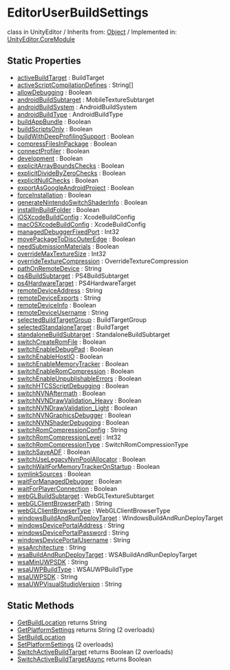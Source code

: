 # EditorUserBuildSettings
class in UnityEditor
 / Inherits from: <a href="https://docs.unity3d.com/6000.0/Documentation/ScriptReference/Object.html">Object</a> / Implemented in: <a href="https://docs.unity3d.com/6000.0/Documentation/ScriptReference/UnityEditor.CoreModule.html">UnityEditor.CoreModule</a>

## Static Properties
- <a href="https://docs.unity3d.com/6000.0/Documentation/ScriptReference/EditorUserBuildSettings-activeBuildTarget.html">activeBuildTarget</a> : BuildTarget
- <a href="https://docs.unity3d.com/6000.0/Documentation/ScriptReference/EditorUserBuildSettings-activeScriptCompilationDefines.html">activeScriptCompilationDefines</a> : String[]
- <a href="https://docs.unity3d.com/6000.0/Documentation/ScriptReference/EditorUserBuildSettings-allowDebugging.html">allowDebugging</a> : Boolean
- <a href="https://docs.unity3d.com/6000.0/Documentation/ScriptReference/EditorUserBuildSettings-androidBuildSubtarget.html">androidBuildSubtarget</a> : MobileTextureSubtarget
- <a href="https://docs.unity3d.com/6000.0/Documentation/ScriptReference/EditorUserBuildSettings-androidBuildSystem.html">androidBuildSystem</a> : AndroidBuildSystem
- <a href="https://docs.unity3d.com/6000.0/Documentation/ScriptReference/EditorUserBuildSettings-androidBuildType.html">androidBuildType</a> : AndroidBuildType
- <a href="https://docs.unity3d.com/6000.0/Documentation/ScriptReference/EditorUserBuildSettings-buildAppBundle.html">buildAppBundle</a> : Boolean
- <a href="https://docs.unity3d.com/6000.0/Documentation/ScriptReference/EditorUserBuildSettings-buildScriptsOnly.html">buildScriptsOnly</a> : Boolean
- <a href="https://docs.unity3d.com/6000.0/Documentation/ScriptReference/EditorUserBuildSettings-buildWithDeepProfilingSupport.html">buildWithDeepProfilingSupport</a> : Boolean
- <a href="https://docs.unity3d.com/6000.0/Documentation/ScriptReference/EditorUserBuildSettings-compressFilesInPackage.html">compressFilesInPackage</a> : Boolean
- <a href="https://docs.unity3d.com/6000.0/Documentation/ScriptReference/EditorUserBuildSettings-connectProfiler.html">connectProfiler</a> : Boolean
- <a href="https://docs.unity3d.com/6000.0/Documentation/ScriptReference/EditorUserBuildSettings-development.html">development</a> : Boolean
- <a href="https://docs.unity3d.com/6000.0/Documentation/ScriptReference/EditorUserBuildSettings-explicitArrayBoundsChecks.html">explicitArrayBoundsChecks</a> : Boolean
- <a href="https://docs.unity3d.com/6000.0/Documentation/ScriptReference/EditorUserBuildSettings-explicitDivideByZeroChecks.html">explicitDivideByZeroChecks</a> : Boolean
- <a href="https://docs.unity3d.com/6000.0/Documentation/ScriptReference/EditorUserBuildSettings-explicitNullChecks.html">explicitNullChecks</a> : Boolean
- <a href="https://docs.unity3d.com/6000.0/Documentation/ScriptReference/EditorUserBuildSettings-exportAsGoogleAndroidProject.html">exportAsGoogleAndroidProject</a> : Boolean
- <a href="https://docs.unity3d.com/6000.0/Documentation/ScriptReference/EditorUserBuildSettings-forceInstallation.html">forceInstallation</a> : Boolean
- <a href="https://docs.unity3d.com/6000.0/Documentation/ScriptReference/EditorUserBuildSettings-generateNintendoSwitchShaderInfo.html">generateNintendoSwitchShaderInfo</a> : Boolean
- <a href="https://docs.unity3d.com/6000.0/Documentation/ScriptReference/EditorUserBuildSettings-installInBuildFolder.html">installInBuildFolder</a> : Boolean
- <a href="https://docs.unity3d.com/6000.0/Documentation/ScriptReference/EditorUserBuildSettings-iOSXcodeBuildConfig.html">iOSXcodeBuildConfig</a> : XcodeBuildConfig
- <a href="https://docs.unity3d.com/6000.0/Documentation/ScriptReference/EditorUserBuildSettings-macOSXcodeBuildConfig.html">macOSXcodeBuildConfig</a> : XcodeBuildConfig
- <a href="https://docs.unity3d.com/6000.0/Documentation/ScriptReference/EditorUserBuildSettings-managedDebuggerFixedPort.html">managedDebuggerFixedPort</a> : Int32
- <a href="https://docs.unity3d.com/6000.0/Documentation/ScriptReference/EditorUserBuildSettings-movePackageToDiscOuterEdge.html">movePackageToDiscOuterEdge</a> : Boolean
- <a href="https://docs.unity3d.com/6000.0/Documentation/ScriptReference/EditorUserBuildSettings-needSubmissionMaterials.html">needSubmissionMaterials</a> : Boolean
- <a href="https://docs.unity3d.com/6000.0/Documentation/ScriptReference/EditorUserBuildSettings-overrideMaxTextureSize.html">overrideMaxTextureSize</a> : Int32
- <a href="https://docs.unity3d.com/6000.0/Documentation/ScriptReference/EditorUserBuildSettings-overrideTextureCompression.html">overrideTextureCompression</a> : OverrideTextureCompression
- <a href="https://docs.unity3d.com/6000.0/Documentation/ScriptReference/EditorUserBuildSettings-pathOnRemoteDevice.html">pathOnRemoteDevice</a> : String
- <a href="https://docs.unity3d.com/6000.0/Documentation/ScriptReference/EditorUserBuildSettings-ps4BuildSubtarget.html">ps4BuildSubtarget</a> : PS4BuildSubtarget
- <a href="https://docs.unity3d.com/6000.0/Documentation/ScriptReference/EditorUserBuildSettings-ps4HardwareTarget.html">ps4HardwareTarget</a> : PS4HardwareTarget
- <a href="https://docs.unity3d.com/6000.0/Documentation/ScriptReference/EditorUserBuildSettings-remoteDeviceAddress.html">remoteDeviceAddress</a> : String
- <a href="https://docs.unity3d.com/6000.0/Documentation/ScriptReference/EditorUserBuildSettings-remoteDeviceExports.html">remoteDeviceExports</a> : String
- <a href="https://docs.unity3d.com/6000.0/Documentation/ScriptReference/EditorUserBuildSettings-remoteDeviceInfo.html">remoteDeviceInfo</a> : Boolean
- <a href="https://docs.unity3d.com/6000.0/Documentation/ScriptReference/EditorUserBuildSettings-remoteDeviceUsername.html">remoteDeviceUsername</a> : String
- <a href="https://docs.unity3d.com/6000.0/Documentation/ScriptReference/EditorUserBuildSettings-selectedBuildTargetGroup.html">selectedBuildTargetGroup</a> : BuildTargetGroup
- <a href="https://docs.unity3d.com/6000.0/Documentation/ScriptReference/EditorUserBuildSettings-selectedStandaloneTarget.html">selectedStandaloneTarget</a> : BuildTarget
- <a href="https://docs.unity3d.com/6000.0/Documentation/ScriptReference/EditorUserBuildSettings-standaloneBuildSubtarget.html">standaloneBuildSubtarget</a> : StandaloneBuildSubtarget
- <a href="https://docs.unity3d.com/6000.0/Documentation/ScriptReference/EditorUserBuildSettings-switchCreateRomFile.html">switchCreateRomFile</a> : Boolean
- <a href="https://docs.unity3d.com/6000.0/Documentation/ScriptReference/EditorUserBuildSettings-switchEnableDebugPad.html">switchEnableDebugPad</a> : Boolean
- <a href="https://docs.unity3d.com/6000.0/Documentation/ScriptReference/EditorUserBuildSettings-switchEnableHostIO.html">switchEnableHostIO</a> : Boolean
- <a href="https://docs.unity3d.com/6000.0/Documentation/ScriptReference/EditorUserBuildSettings-switchEnableMemoryTracker.html">switchEnableMemoryTracker</a> : Boolean
- <a href="https://docs.unity3d.com/6000.0/Documentation/ScriptReference/EditorUserBuildSettings-switchEnableRomCompression.html">switchEnableRomCompression</a> : Boolean
- <a href="https://docs.unity3d.com/6000.0/Documentation/ScriptReference/EditorUserBuildSettings-switchEnableUnpublishableErrors.html">switchEnableUnpublishableErrors</a> : Boolean
- <a href="https://docs.unity3d.com/6000.0/Documentation/ScriptReference/EditorUserBuildSettings-switchHTCSScriptDebugging.html">switchHTCSScriptDebugging</a> : Boolean
- <a href="https://docs.unity3d.com/6000.0/Documentation/ScriptReference/EditorUserBuildSettings-switchNVNAftermath.html">switchNVNAftermath</a> : Boolean
- <a href="https://docs.unity3d.com/6000.0/Documentation/ScriptReference/EditorUserBuildSettings-switchNVNDrawValidation_Heavy.html">switchNVNDrawValidation_Heavy</a> : Boolean
- <a href="https://docs.unity3d.com/6000.0/Documentation/ScriptReference/EditorUserBuildSettings-switchNVNDrawValidation_Light.html">switchNVNDrawValidation_Light</a> : Boolean
- <a href="https://docs.unity3d.com/6000.0/Documentation/ScriptReference/EditorUserBuildSettings-switchNVNGraphicsDebugger.html">switchNVNGraphicsDebugger</a> : Boolean
- <a href="https://docs.unity3d.com/6000.0/Documentation/ScriptReference/EditorUserBuildSettings-switchNVNShaderDebugging.html">switchNVNShaderDebugging</a> : Boolean
- <a href="https://docs.unity3d.com/6000.0/Documentation/ScriptReference/EditorUserBuildSettings-switchRomCompressionConfig.html">switchRomCompressionConfig</a> : String
- <a href="https://docs.unity3d.com/6000.0/Documentation/ScriptReference/EditorUserBuildSettings-switchRomCompressionLevel.html">switchRomCompressionLevel</a> : Int32
- <a href="https://docs.unity3d.com/6000.0/Documentation/ScriptReference/EditorUserBuildSettings-switchRomCompressionType.html">switchRomCompressionType</a> : SwitchRomCompressionType
- <a href="https://docs.unity3d.com/6000.0/Documentation/ScriptReference/EditorUserBuildSettings-switchSaveADF.html">switchSaveADF</a> : Boolean
- <a href="https://docs.unity3d.com/6000.0/Documentation/ScriptReference/EditorUserBuildSettings-switchUseLegacyNvnPoolAllocator.html">switchUseLegacyNvnPoolAllocator</a> : Boolean
- <a href="https://docs.unity3d.com/6000.0/Documentation/ScriptReference/EditorUserBuildSettings-switchWaitForMemoryTrackerOnStartup.html">switchWaitForMemoryTrackerOnStartup</a> : Boolean
- <a href="https://docs.unity3d.com/6000.0/Documentation/ScriptReference/EditorUserBuildSettings-symlinkSources.html">symlinkSources</a> : Boolean
- <a href="https://docs.unity3d.com/6000.0/Documentation/ScriptReference/EditorUserBuildSettings-waitForManagedDebugger.html">waitForManagedDebugger</a> : Boolean
- <a href="https://docs.unity3d.com/6000.0/Documentation/ScriptReference/EditorUserBuildSettings-waitForPlayerConnection.html">waitForPlayerConnection</a> : Boolean
- <a href="https://docs.unity3d.com/6000.0/Documentation/ScriptReference/EditorUserBuildSettings-webGLBuildSubtarget.html">webGLBuildSubtarget</a> : WebGLTextureSubtarget
- <a href="https://docs.unity3d.com/6000.0/Documentation/ScriptReference/EditorUserBuildSettings-webGLClientBrowserPath.html">webGLClientBrowserPath</a> : String
- <a href="https://docs.unity3d.com/6000.0/Documentation/ScriptReference/EditorUserBuildSettings-webGLClientBrowserType.html">webGLClientBrowserType</a> : WebGLClientBrowserType
- <a href="https://docs.unity3d.com/6000.0/Documentation/ScriptReference/EditorUserBuildSettings-windowsBuildAndRunDeployTarget.html">windowsBuildAndRunDeployTarget</a> : WindowsBuildAndRunDeployTarget
- <a href="https://docs.unity3d.com/6000.0/Documentation/ScriptReference/EditorUserBuildSettings-windowsDevicePortalAddress.html">windowsDevicePortalAddress</a> : String
- <a href="https://docs.unity3d.com/6000.0/Documentation/ScriptReference/EditorUserBuildSettings-windowsDevicePortalPassword.html">windowsDevicePortalPassword</a> : String
- <a href="https://docs.unity3d.com/6000.0/Documentation/ScriptReference/EditorUserBuildSettings-windowsDevicePortalUsername.html">windowsDevicePortalUsername</a> : String
- <a href="https://docs.unity3d.com/6000.0/Documentation/ScriptReference/EditorUserBuildSettings-wsaArchitecture.html">wsaArchitecture</a> : String
- <a href="https://docs.unity3d.com/6000.0/Documentation/ScriptReference/EditorUserBuildSettings-wsaBuildAndRunDeployTarget.html">wsaBuildAndRunDeployTarget</a> : WSABuildAndRunDeployTarget
- <a href="https://docs.unity3d.com/6000.0/Documentation/ScriptReference/EditorUserBuildSettings-wsaMinUWPSDK.html">wsaMinUWPSDK</a> : String
- <a href="https://docs.unity3d.com/6000.0/Documentation/ScriptReference/EditorUserBuildSettings-wsaUWPBuildType.html">wsaUWPBuildType</a> : WSAUWPBuildType
- <a href="https://docs.unity3d.com/6000.0/Documentation/ScriptReference/EditorUserBuildSettings-wsaUWPSDK.html">wsaUWPSDK</a> : String
- <a href="https://docs.unity3d.com/6000.0/Documentation/ScriptReference/EditorUserBuildSettings-wsaUWPVisualStudioVersion.html">wsaUWPVisualStudioVersion</a> : String

## Static Methods
- <a href="https://docs.unity3d.com/6000.0/Documentation/ScriptReference/EditorUserBuildSettings.GetBuildLocation.html">GetBuildLocation</a> returns String
- <a href="https://docs.unity3d.com/6000.0/Documentation/ScriptReference/EditorUserBuildSettings.GetPlatformSettings.html">GetPlatformSettings</a> returns String (2 overloads)
- <a href="https://docs.unity3d.com/6000.0/Documentation/ScriptReference/EditorUserBuildSettings.SetBuildLocation.html">SetBuildLocation</a>
- <a href="https://docs.unity3d.com/6000.0/Documentation/ScriptReference/EditorUserBuildSettings.SetPlatformSettings.html">SetPlatformSettings</a> (2 overloads)
- <a href="https://docs.unity3d.com/6000.0/Documentation/ScriptReference/EditorUserBuildSettings.SwitchActiveBuildTarget.html">SwitchActiveBuildTarget</a> returns Boolean (2 overloads)
- <a href="https://docs.unity3d.com/6000.0/Documentation/ScriptReference/EditorUserBuildSettings.SwitchActiveBuildTargetAsync.html">SwitchActiveBuildTargetAsync</a> returns Boolean
